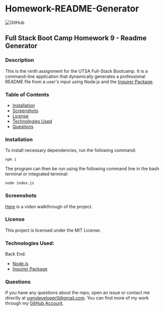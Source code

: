 # Homework-README-Generator
![GitHub](https://img.shields.io/github/license/ogmedina/Homework-README-Generator)

## Full Stack Boot Camp Homework 9 - Readme Generator

### Description
This is the ninth assignment for the UTSA Full-Stack Bootcamp. It is a command-line application that dynamically generates a professional README file from a user's input using Node.js and the [Inquirer Package](https://www.npmjs.com/package/inquirer).

### Table of Contents

* [Installation](#installation)
* [Screenshots](#screenshots)
* [License](#license)
* [Technologies Used](#technologies%20used)
* [Questions](#questions)

### Installation
To install necessary dependencies, run the following command:
```
npm i
```
The program can then be run using the following command line in the bash terminal or integrated terminal:
```
node index.js
```
### Screenshots 
[Here](http://bit.ly/3mtuSXY) is a video walkthrough of the project.

### License
This project is licensed under the MIT License. 

### Technologies Used:
Back End:
* [Node.js](https://nodejs.org/en/)
* [Inquirer Package](https://www.npmjs.com/package/inquirer)

### Questions
If you have any questions about the repo, open an issue or contact me directly at ogmdeveloper0@gmail.com. You can find more of my work through my [GitHub Account](https://github.com/ogmedina/).

